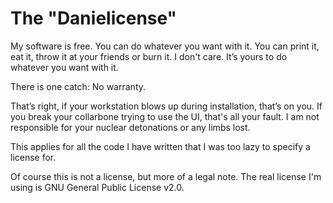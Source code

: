# The "Danielicense"
My software is free. You can do whatever you want with it. 
You can print it, eat it, throw it at your friends or burn it. I don't care.
It’s yours to do whatever you want with it.

There is one catch:
No warranty.

That’s right, if your workstation blows up during installation, that’s on you. 
If you break your collarbone trying to use the UI, that's all your fault. 
I am not responsible for your nuclear detonations or any limbs lost.

This applies for all the code I have written that I 
was too lazy to specify a license for. 

Of course this is not a license, but
more of a legal note. The real license I'm using is GNU General Public License v2.0.
